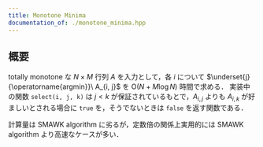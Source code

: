 ```yaml
---
title: Monotone Minima
documentation_of: ./monotone_minima.hpp
---
```


## 概要
totally monotone な $N \times M$ 行列 $A$ を入力として，各 $i$ について $\underset{j}{\operatorname{argmin}}\ A_{i, j}$ を $\mathrm{O}(N + M \log N)$ 時間で求める．
実装中の関数 `select(i, j, k)` は $j < k$ が保証されているもとで，$A_{i, j}$ よりも $A_{i, k}$ が好ましいとされる場合に `true` を，そうでないときは `false` を返す関数である．

計算量は SMAWK algorithm に劣るが，定数倍の関係上実用的には SMAWK algorithm より高速なケースが多い．